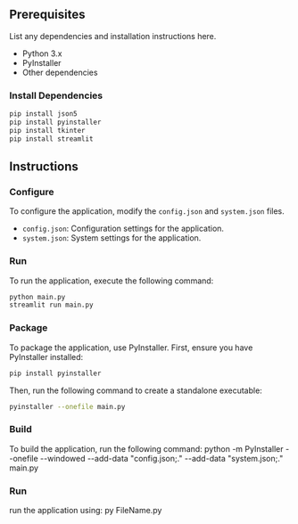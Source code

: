 ## Prerequisites

List any dependencies and installation instructions here.

- Python 3.x
- PyInstaller
- Other dependencies

### **Install Dependencies**
```bash
pip install json5 
pip install pyinstaller 
pip install tkinter
pip install streamlit
```

## Instructions

### **Configure**

To configure the application, modify the `config.json` and `system.json` files.

- `config.json`: Configuration settings for the application.
- `system.json`: System settings for the application.

### **Run**

To run the application, execute the following command:
```bash
python main.py
streamlit run main.py
```

### **Package**

To package the application, use PyInstaller. First, ensure you have PyInstaller installed:
```bash
pip install pyinstaller
```

Then, run the following command to create a standalone executable:
```bash
pyinstaller --onefile main.py
```

### **Build**

To build the application, run the following command:
python -m PyInstaller --onefile --windowed --add-data "config.json;." --add-data "system.json;." main.py

### **Run**

run the application using:
py FileName.py
